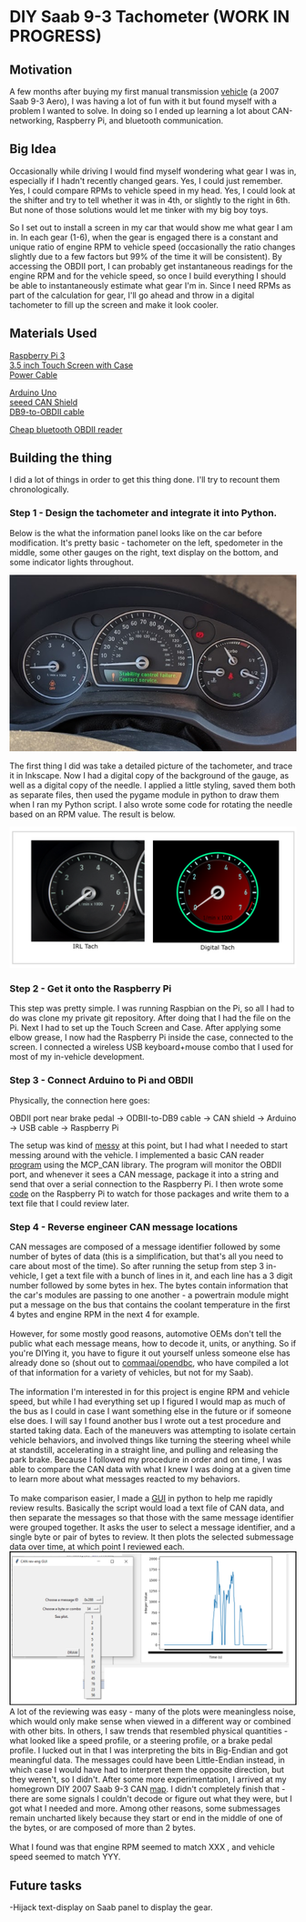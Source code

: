 # DIY Saab 9-3 Tachometer (WORK IN PROGRESS)

## Motivation
A few months after buying my first manual transmission [vehicle](/images/saab_exterior.jpg) (a 2007 Saab 9-3 Aero), I was having a lot of fun with it but found myself with a problem I wanted to solve. In doing so I ended up learning a lot about CAN-networking, Raspberry Pi, and bluetooth communication.

## Big Idea
Occasionally while driving I would find myself wondering what gear I was in, especially if I hadn't recently changed gears. Yes, I could just remember. Yes, I could compare RPMs to vehicle speed in my head. Yes, I could look at the shifter and try to tell whether it was in 4th, or slightly to the right in 6th. But none of those solutions would let me tinker with my big boy toys.

So I set out to install a screen in my car that would show me what gear I am in. In each gear (1-6), when the gear is engaged there is a constant and unique ratio of engine RPM to vehicle speed (occasionally the ratio changes slightly due to a few factors but 99% of the time it will be consistent). By accessing the OBDII port, I can probably get instantaneous readings for the engine RPM and for the vehicle speed, so once I build everything I should be able to instantaneously estimate what gear I'm in. Since I need RPMs as part of the calculation for gear, I'll go ahead and throw in a digital tachometer to fill up the screen and make it look cooler.

## Materials Used
[Raspberry Pi 3](https://www.amazon.com/gp/product/B01MT4EA4D/ref=ppx_yo_dt_b_search_asin_title?ie=UTF8&psc=1)  
[3.5 inch Touch Screen with Case](https://www.amazon.com/gp/product/B07N38B86S/ref=ppx_yo_dt_b_asin_title_o04_s00?ie=UTF8&psc=1)  
[Power Cable](https://www.amazon.com/gp/product/B01N336XEU/ref=ppx_yo_dt_b_search_asin_title?ie=UTF8&psc=1)  
  
[Arduino Uno](https://www.amazon.com/Development-Microcontroller-ATmega328-ATMEGA16U2-Original/dp/B07R1H4BKK/ref=sr_1_6?keywords=arduino+uno&qid=1570579265&s=electronics&sr=1-6)  
[seeed CAN Shield](https://www.amazon.com/gp/product/B076DSQFXH/ref=ppx_yo_dt_b_asin_title_o04_s01?ie=UTF8&psc=1)  
[DB9-to-OBDII cable](https://www.amazon.com/gp/product/B01ETRINYO/ref=ppx_yo_dt_b_asin_title_o04_s01?ie=UTF8&psc=1)  

[Cheap bluetooth OBDII reader](https://www.amazon.com/gp/product/B01BY2CK32/ref=ppx_yo_dt_b_search_asin_title?ie=UTF8&psc=1)

## Building the thing
I did a lot of things in order to get this thing done. I'll try to recount them chronologically.

### Step 1 - Design the tachometer and integrate it into Python.
Below is the what the information panel looks like on the car before modification. It's pretty basic - tachometer on the left, spedometer in the middle, some other gauges on the right, text display on the bottom, and some indicator lights throughout. 

![Sometimes shit happens.](/images/saab_dash.jpg)

The first thing I did was take a detailed picture of the tachometer, and trace it in Inkscape. Now I had a digital copy of the background of the gauge, as well as a digital copy of the needle. I applied a little styling, saved them both as separate files, then used the pygame module in python to draw them when I ran my Python script. I also wrote some code for rotating the needle based on an RPM value. The result is below.

![before and after.](/images/tach_compare.png)

### Step 2 - Get it onto the Raspberry Pi
This step was pretty simple. I was running Raspbian on the Pi, so all I had to do was clone my private git repository. After doing that I had the file on the Pi. Next I had to set up the Touch Screen and Case. After applying some elbow grease, I now had the Raspberry Pi inside the case, connected to the screen. I connected a wireless USB keyboard+mouse combo that I used for most of my in-vehicle development.

### Step 3 - Connect Arduino to Pi and OBDII 
Physically, the connection here goes:

OBDII port near brake pedal -> ODBII-to-DB9 cable -> CAN shield -> Arduino -> USB cable -> Raspberry Pi

The setup was kind of [messy](/videos/messy.gif) at this point, but I had what I needed to start messing around with the vehicle. I implemented a basic CAN reader [program](/code/CAN_reader/can_read.ino) using the MCP_CAN library. The program will monitor the OBDII port, and whenever it sees a CAN message, package it into a string and send that over a serial connection to the Raspberry Pi. I then wrote some [code](/code/CAN_reader/write_can_data_to_file.py) on the Raspberry Pi to watch for those packages and write them to a text file that I could review later.

### Step 4 - Reverse engineer CAN message locations
CAN messages are composed of a message identifier followed by some number of bytes of data (this is a simplification, but that's all you need to care about most of the time). So after running the setup from step 3 in-vehicle, I get a text file with a bunch of lines in it, and each line has a 3 digit number followed by some bytes in hex. The bytes contain information that the car's modules are passing to one another - a powertrain module might put a message on the bus that contains the coolant temperature in the first 4 bytes and engine RPM in the next 4 for example.
\
\
However, for some mostly good reasons, automotive OEMs don't tell the public what each message means, how to decode it, units, or anything. So if you're DIYing it, you have to figure it out yourself unless someone else has already done so (shout out to [commaai/opendbc](https://github.com/commaai/opendbc), who have compiled a lot of that information for a variety of vehicles, but not for my Saab). 
\
\
The information I'm interested in for this project is engine RPM and vehicle speed, but while I had everything set up I figured I would map as much of the bus as I could in case I want something else in the future or if someone else does. I will say I found another bus I wrote out a test procedure and started taking data. Each of the maneuvers was attempting to isolate certain vehicle behaviors, and involved things like turning the steering wheel while at standstill, accelerating in a straight line, and pulling and releasing the park brake. Because I followed my procedure in order and on time, I was able to compare the CAN data with what I knew I was doing at a given time to learn more about what messages reacted to my behaviors.
\
\
To make comparison easier, I made a [GUI](/code/Reverse_Engineering/reverse_engineering.py) in python to help me rapidly review results. Basically the script would load a text file of CAN data, and then separate the messages so that those with the same message identifier were grouped together. It asks the user to select a message identifier, and a single byte or pair of bytes to review. It then plots the selected submessage data over time, at which point I reviewed each.
\
![Vehicle Speed](/images/gui.png)
\
A lot of the reviewing was easy - many of the plots were meaningless noise, which would only make sense when viewed in a different way or combined with other bits. In others, I saw trends that resembled physical quantities - what looked like a speed profile, or a steering profile, or a brake pedal profile. I lucked out in that I was interpreting the bits in Big-Endian and got meaningful data. The messages could have been Little-Endian instead, in which case I would have had to interpret them the opposite direction, but they weren't, so I didn't. After some more experimentation, I arrived at my homegrown DIY 2007 Saab 9-3 CAN [map](/linktomap). I didn't completely finish that - there are some signals I couldn't decode or figure out what they were, but I got what I needed and more. Among other reasons, some submessages remain uncharted likely because they start or end in the middle of one of the bytes, or are composed of more than 2 bytes. 
\
\
What I found was that engine RPM seemed to match XXX , and vehicle speed seemed to match YYY. 


## Future tasks
-Hijack text-display on Saab panel to display the gear.
